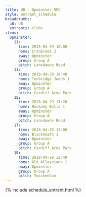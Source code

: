 ```yaml
---
title: U8 - Upminster RFC
style: entrant_schedule
breadcrumbs:
  u8: U8
  entrants: clubs
items:
  Upminster:
    11:
      time: 2018-04-29 10:00
      home: Cranbrook 2
      away: Upminster
      group: Group A
      pitch: Lansdowne Road
    13:
      time: 2018-04-29 10:40
      home: Tonbridge Judds 1
      away: Upminster
      group: Group A
      pitch: Cardiff Arms Park
    15:
      time: 2018-04-29 11:20
      home: Hackney Bulls 1
      away: Upminster
      group: Group A
      pitch: Lansdowne Road
    17:
      time: 2018-04-29 12:00
      home: Blackheath 1
      away: Upminster
      group: Group A
      pitch: Cardiff Arms Park
    19:
      time: 2018-04-29 12:40
      home: Old Alleynians 1
      away: Upminster
      group: Group A
      pitch: Twickenham
---
```


{% include schedule_entrant.html %}
